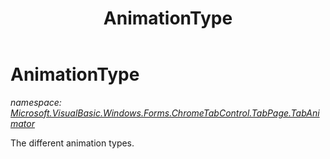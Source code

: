 ﻿---
title: AnimationType
---

# AnimationType
_namespace: [Microsoft.VisualBasic.Windows.Forms.ChromeTabControl.TabPage.TabAnimator](N-Microsoft.VisualBasic.Windows.Forms.ChromeTabControl.TabPage.TabAnimator.html)_

The different animation types.





